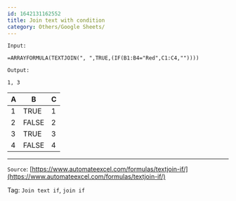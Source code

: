 ```yaml
---
id: 1642131162552
title: Join text with condition
category: Others/Google Sheets/
---
```



`Input:`
```
=ARRAYFORMULA(TEXTJOIN(", ",TRUE,(IF(B1:B4="Red",C1:C4,""))))
```
`Output:`

```
1, 3
```


| A | B| C|
| --- | --- | --- |
| 1| TRUE| 1|
| 2| FALSE| 2|
| 3| TRUE| 3|
| 4| FALSE| 4|

---
`Source`: [https://www.automateexcel.com/formulas/textjoin-if/](https://www.automateexcel.com/formulas/textjoin-if/)

Tag: `Join text if`, `join if`